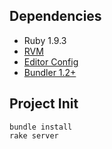 Dependencies
------------

- Ruby 1.9.3
- [RVM](https://rvm.io)
- [Editor Config](https://github.com/editorconfig/)
- [Bundler 1.2+](http://gembundler.com/)


Project Init
---------

    bundle install
    rake server